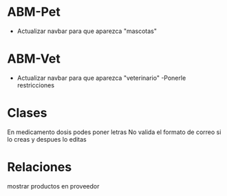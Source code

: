 # ABM-Pet
- Actualizar navbar para que aparezca "mascotas"

# ABM-Vet
- Actualizar navbar para que aparezca "veterinario"
-Ponerle restricciones

# Clases
En medicamento dosis podes poner letras
No valida el formato de correo si lo creas y despues lo editas

# Relaciones
mostrar productos en proveedor

